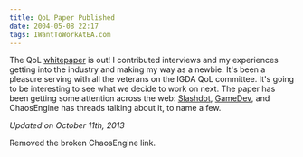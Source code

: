```yaml
---
title: QoL Paper Published
date: 2004-05-08 22:17
tags: IWantToWorkAtEA.com
---
```

The QoL [whitepaper][1] is out! I contributed interviews and my experiences getting into the industry and making my way as a newbie. It's been a pleasure serving with all the veterans on the IGDA QoL committee. It's going to be interesting to see what we decide to work on next. The paper has been getting some attention across the web: [Slashdot][2], [GameDev][3], and ChaosEngine has threads talking about it, to name a few.

 [1]: http://web.archive.org/web/20040606235317/http://www.igda.org/qol/whitepaper.php
 [2]: http://games.slashdot.org/story/04/05/04/2355241/igda-quality-of-life-survey-analyzes-game-developer-crunch
 [3]: http://www.gamedev.net/topic/223198-igda-qol-white-paper-does-it-scare-you/

*Updated on October 11th, 2013*

Removed the broken ChaosEngine link.